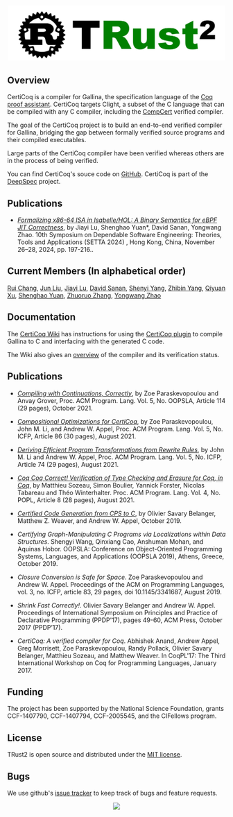 <p align="center">
<img src="trust2logo.png" alt="TRust" width="500px"/>
</p>

## Overview

CertiCoq is a compiler for Gallina, the specification language of the [Coq proof assistant](https://coq.inria.fr/refman/index.html). CertiCoq targets Clight, a subset of the C language that can be compiled with any C compiler, including the [CompCert](http://compcert.org) verified compiler.

The goal of the CertiCoq project is to build an end-to-end verified compiler for Gallina, bridging the gap between formally verified source programs and their compiled executables.  

Large parts of the CertiCoq compiler have been verified whereas others are in the process of being verified.

You can find CertiCoq's souce code on [GitHub](https://github.com/CertiCoq/certicoq). CertiCoq is part of the [DeepSpec](https://deepspec.org) project.

## Publications 

- *[Formalizing x86-64 ISA in Isabelle/HOL: A Binary Semantics for eBPF JIT Correctness](https://link.springer.com/chapter/10.1007/978-981-96-0602-3_11)*, by Jiayi Lu, Shenghao Yuan*, David Sanan, Yongwang Zhao. 10th Symposium on Dependable Software Engineering: Theories, Tools and Applications (SETTA 2024) , Hong Kong, China, November 26–28, 2024, pp. 197-216..


## Current Members (In alphabetical order)

[Rui Chang](https://person.zju.edu.cn/changrui), [Jun Liu](), [Jiayi Lu](), [David Sanan](https://davidsanan.github.io/), [Shenyi Yang](), [Zhibin Yang](), [Qiyuan Xu](), [Shenghao Yuan](https://shenghaoyuan.github.io/), [Zhuoruo Zhang](), [Yongwang Zhao](https://lvpgroup.github.io/)


## Documentation

The [CertiCoq Wiki](https://github.com/PrincetonUniversity/certicoq/wiki) has instructions for using the [CertiCoq plugin](https://github.com/PrincetonUniversity/certicoq/wiki/The-CertiCoq-plugin) to compile Gallina to C and interfacing with the generated C code.

The Wiki also gives an [overview](https://github.com/PrincetonUniversity/certicoq/wiki/The-CertiCoq-pipeline) of the compiler and its verification status. 


## Publications 

- *[Compiling with Continuations, Correctly](https://doi.org/10.1145/3485491)*, by Zoe Paraskevopoulou and Anvay Grover, Proc. ACM Program. Lang. Vol. 5, No. OOPSLA, Article 114 (29 pages), October 2021.

- *[Compositional Optimizations for CertiCoq](https://doi.org/10.1145/3473591)*, by Zoe Paraskevopoulou, John M. Li, and Andrew W. Appel, Proc. ACM Program. Lang. Vol. 5, No. ICFP, Article 86 (30 pages), August 2021.

- *[Deriving Efficient Program Transformations from Rewrite Rules](https://doi.org/10.1145/3473579)*, by John M. Li and Andrew W. Appel, Proc. ACM Program. Lang. Vol. 5, No. ICFP, Article 74 (29 pages), August 2021.

- *[Coq Coq Correct! Verification of Type Checking and Erasure for Coq, in Coq](https://metacoq.github.io/coqcoqcorrect)*, by Matthieu Sozeau, Simon Boulier, Yannick Forster, Nicolas Tabareau and Théo Winterhalter. Proc. ACM Program. Lang. Vol. 4, No. POPL, Article 8 (28 pages), August 2021.

- *[Certified Code Generation from CPS to C](https://www.cs.princeton.edu/~appel/papers/CPStoC.pdf)*, by Olivier Savary Belanger, Matthew Z. Weaver, and Andrew W. Appel, October 2019.

- *Certifying Graph-Manipulating C Programs via Localizations within Data Structures*. Shengyi Wang, Qinxiang Cao, Anshuman Mohan, and Aquinas Hobor. OOPSLA: Conference on Object-Oriented Programming Systems, Languages, and Applications (OOPSLA 2019), Athens, Greece, October 2019.

- *Closure Conversion is Safe for Space*. Zoe Paraskevopoulou and Andrew W. Appel. Proceedings of the ACM on Programming Languages, vol. 3, no. ICFP, article 83, 29 pages, doi 10.1145/3341687, August 2019.

- *Shrink Fast Correctly!*. Olivier Savary Belanger and Andrew W. Appel. Proceedings of International Symposium on Principles and Practice of Declarative Programming (PPDP'17), pages 49-60, ACM Press, October 2017 (PPDP’17).

- *CertiCoq: A verified compiler for Coq*. Abhishek Anand, Andrew Appel, Greg Morrisett, Zoe Paraskevopoulou, Randy Pollack, Olivier Savary Belanger, Matthieu Sozeau, and Matthew Weaver. In CoqPL'17: The Third International Workshop on Coq for Programming Languages, January 2017.


## Funding

The project has been supported by the National Science Foundation, grants CCF-1407790,  CCF-1407794,  CCF-2005545, and the CIFellows program.


## License 

TRust2 is open source and distributed under the [MIT license](LICENSE.md).

## Bugs 

We use github's [issue tracker](https://github.com/PrincetonUniversity/certicoq/issues) to keep track of bugs and feature requests.

<p align="center">
<a href="https://clustrmaps.com/site/1c34d" title="Visit tracker"><img src="//www.clustrmaps.com/map_v2.png?d=TTJIp2Z710NHOwDUNesA6uMqU3dX8kAJiL7b36c4rK0&cl=ffffff"></a>
</p>
